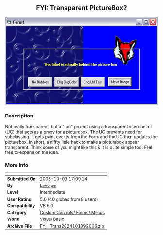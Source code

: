 ﻿<div align="center">

## FYI: Transparent PictureBox?

<img src="PIC20061091815545705.JPG">
</div>

### Description

Not really transparent, but a "fun" project using a transparent usercontrol (UC) that acts as a proxy for a picturebox. The UC prevents need for subclassing. It gets paint events from the Form and the UC then updates the picturebox. In short, a niffty little hack to make a picturebox appear transparent. Think some of you might like this &amp; it is quite simple too. Feel free to expand on the idea.
 
### More Info
 


<span>             |<span>
---                |---
**Submitted On**   |2006-10-09 17:09:14
**By**             |[LaVolpe](https://github.com/Planet-Source-Code/PSCIndex/blob/master/ByAuthor/lavolpe.md)
**Level**          |Intermediate
**User Rating**    |5.0 (40 globes from 8 users)
**Compatibility**  |VB 6\.0
**Category**       |[Custom Controls/ Forms/  Menus](https://github.com/Planet-Source-Code/PSCIndex/blob/master/ByCategory/custom-controls-forms-menus__1-4.md)
**World**          |[Visual Basic](https://github.com/Planet-Source-Code/PSCIndex/blob/master/ByWorld/visual-basic.md)
**Archive File**   |[FYI\_\_Trans2024101092006\.zip](https://github.com/Planet-Source-Code/lavolpe-fyi-transparent-picturebox__1-66744/archive/master.zip)








